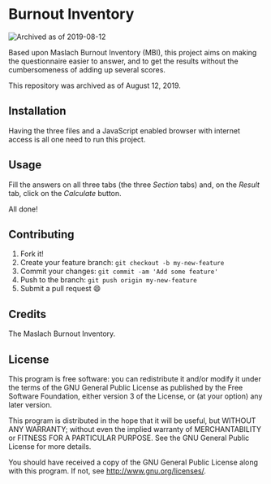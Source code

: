 # Burnout Inventory

![Archived as of 2019-08-12](https://img.shields.io/badge/Archived-2019--08--12-lightgrey)

Based upon Maslach Burnout Inventory (MBI), this project aims on making the questionnaire easier to answer, and to get the results without the cumbersomeness of adding up several scores.

This repository was archived as of August 12, 2019.

## Installation

Having the three files and a JavaScript enabled browser with internet access is all one need to run this project.

## Usage

Fill the answers on all three tabs (the three _Section_ tabs) and, on the _Result_ tab, click on the _Calculate_ button.

All done!

## Contributing

1. Fork it!
2. Create your feature branch: `git checkout -b my-new-feature`
3. Commit your changes: `git commit -am 'Add some feature'`
4. Push to the branch: `git push origin my-new-feature`
5. Submit a pull request :smile:

## Credits

The Maslach Burnout Inventory.

## License

This program is free software: you can redistribute it and/or modify it under the terms of the GNU General Public License as published by the Free Software Foundation, either version 3 of the License, or (at your option) any later version.

This program is distributed in the hope that it will be useful, but WITHOUT ANY WARRANTY; without even the implied warranty of MERCHANTABILITY or FITNESS FOR A PARTICULAR PURPOSE. See the GNU General Public License for more details.

You should have received a copy of the GNU General Public License along with this program.  If not, see <http://www.gnu.org/licenses/>.
